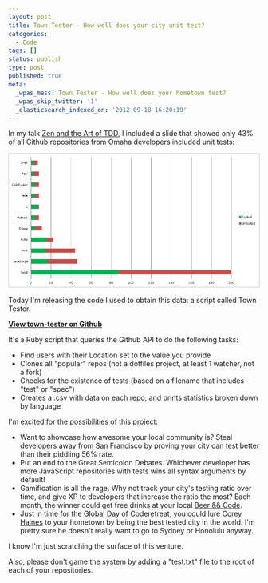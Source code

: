 ```yaml
---
layout: post
title: Town Tester - How well does your city unit test?
categories:
  - Code
tags: []
status: publish
type: post
published: true
meta:
  _wpas_mess: Town Tester - How well does your hometown test?
  _wpas_skip_twitter: '1'
  _elasticsearch_indexed_on: '2012-09-18 16:20:19'
---
```


In my talk <a href="https://vimeo.com/49092644/">Zen and the Art of TDD</a>, I included a slide that showed only 43% of all Github repositories from Omaha developers included unit tests:

![Languages](../images/languages1.png)

Today I'm releasing the code I used to obtain this data: a script called Town Tester.

<strong><a href="https://github.com/mattdsteele/town-tester">View town-tester on Github</a></strong>

It's a Ruby script that queries the Github API to do the following tasks:

<ul>
	<li>Find users with their Location set to the value you provide</li>
	<li>Clones all "popular" repos (not a dotfiles project, at least 1 watcher, not a fork)</li>
	<li>Checks for the existence of tests (based on a filename that includes "test" or "spec")</li>
	<li>Creates a .csv with data on each repo, and prints statistics broken down by language</li>
</ul>
I'm excited for the possibilities of this project:
<ul>
	<li>Want to showcase how awesome your local community is? Steal developers away from San Francisco by proving your city can test better than their piddling 56% rate.</li>
	<li>Put an end to the Great Semicolon Debates. Whichever developer has more JavaScript repositories with tests wins all syntax arguments by default!</li>
	<li>Gamification is all the rage. Why not track your city's testing ratio over time, and give XP to developers that increase the ratio the most? Each month, the winner could get free drinks at your local <a href="http://www.beerandcode.org/">Beer &amp;&amp; Code</a>.</li>
	<li>Just in time for the <a href="http://globalday.coderetreat.org/">Global Day of Coderetreat</a>, you could lure <a href="https://twitter.com/coreyhaines">Corey Haines</a> to your hometown by being the best tested city in the world. I'm pretty sure he doesn't really want to go to Sydney or Honolulu anyway.</li>
</ul>
I know I'm just scratching the surface of this venture.

Also, please don't game the system by adding a "test.txt" file to the root of each of your repositories.
